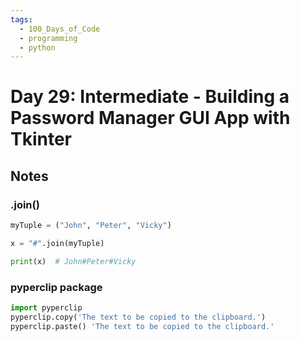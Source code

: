 ```yaml
---
tags:
  - 100_Days_of_Code
  - programming
  - python
---
```

# Day 29: Intermediate - Building a Password Manager GUI App with Tkinter

## Notes

### .join()

```python
myTuple = ("John", "Peter", "Vicky")

x = "#".join(myTuple)

print(x)  # John#Peter#Vicky
```

### pyperclip package

```python
import pyperclip
pyperclip.copy('The text to be copied to the clipboard.')
pyperclip.paste() 'The text to be copied to the clipboard.'
```
